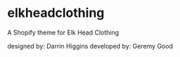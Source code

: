 elkheadclothing
===============

A Shopify theme for Elk Head Clothing

designed by: Darrin Higgins
developed by: Geremy Good
